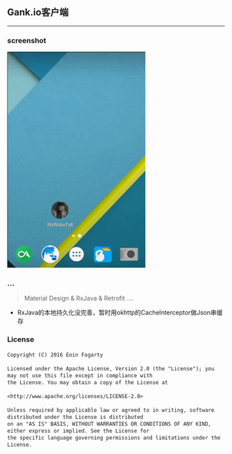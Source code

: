## Gank.io客户端
- ---------------------------------------
### screenshot

<img src="/screenshot.gif" width="320" height="500" />



### ...

> Material Design & RxJava & Retrofit ....

- RxJava的本地持久化没完善，暂时用okhttp的CacheInterceptor做Json串缓存




### License

    Copyright (C) 2016 Eoin Fogarty

    Licensed under the Apache License, Version 2.0 (the "License"); you may not use this file except in compliance with 
    the License. You may obtain a copy of the License at

    <http://www.apache.org/licenses/LICENSE-2.0>

    Unless required by applicable law or agreed to in writing, software distributed under the License is distributed 
    on an "AS IS" BASIS, WITHOUT WARRANTIES OR CONDITIONS OF ANY KIND, either express or implied. See the License for 
    the specific language governing permissions and limitations under the License.
